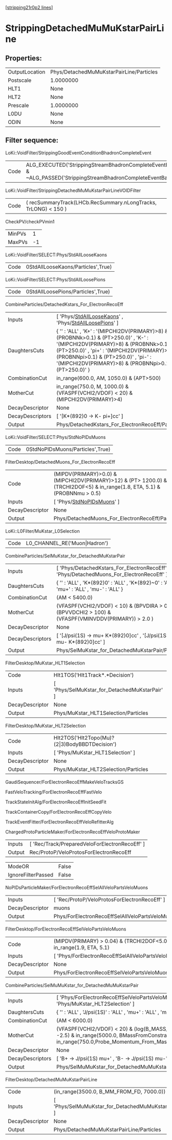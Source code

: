 [[stripping21r0p2 lines]](./stripping21r0p2-index)

# StrippingDetachedMuMuKstarPairLine

## Properties:

|                |                                          |
|----------------|------------------------------------------|
| OutputLocation | Phys/DetachedMuMuKstarPairLine/Particles |
| Postscale      | 1.0000000                                |
| HLT1           | None                                     |
| HLT2           | None                                     |
| Prescale       | 1.0000000                                |
| L0DU           | None                                     |
| ODIN           | None                                     |

## Filter sequence:

LoKi::VoidFilter/StrippingGoodEventConditionBhadronCompleteEvent

|      |                                                                                                                          |
|------|--------------------------------------------------------------------------------------------------------------------------|
| Code | ALG_EXECUTED('StrippingStreamBhadronCompleteEventBadEvent') & ~ALG_PASSED('StrippingStreamBhadronCompleteEventBadEvent') |

LoKi::VoidFilter/StrippingDetachedMuMuKstarPairLineVOIDFilter

|      |                                                                 |
|------|-----------------------------------------------------------------|
| Code | ( recSummaryTrack(LHCb.RecSummary.nLongTracks, TrLONG) \< 150 ) |

CheckPV/checkPVmin1

|        |     |
|--------|-----|
| MinPVs | 1   |
| MaxPVs | -1  |

LoKi::VoidFilter/SELECT:Phys/StdAllLooseKaons

|      |                                    |
|------|------------------------------------|
| Code | 0StdAllLooseKaons/Particles',True) |

LoKi::VoidFilter/SELECT:Phys/StdAllLoosePions

|      |                                    |
|------|------------------------------------|
| Code | 0StdAllLoosePions/Particles',True) |

CombineParticles/DetachedKstars_For_ElectronRecoEff

|                  |                                                                                                                                                                                                                                                                                            |
|------------------|--------------------------------------------------------------------------------------------------------------------------------------------------------------------------------------------------------------------------------------------------------------------------------------------|
| Inputs           | [ 'Phys/[StdAllLooseKaons](./stripping21r0p2-commonparticles-stdallloosekaons)' , 'Phys/[StdAllLoosePions](./stripping21r0p2-commonparticles-stdallloosepions)' ]                                                                                                                        |
| DaughtersCuts    | { '' : 'ALL' , 'K+' : '(MIPCHI2DV(PRIMARY)\>8) & (PROBNNk\>0.1) & (PT\>250.0)' , 'K-' : '(MIPCHI2DV(PRIMARY)\>8) & (PROBNNk\>0.1) & (PT\>250.0)' , 'pi+' : '(MIPCHI2DV(PRIMARY)\>8) & (PROBNNpi\>0.1) & (PT\>250.0)' , 'pi-' : '(MIPCHI2DV(PRIMARY)\>8) & (PROBNNpi\>0.1) & (PT\>250.0)' } |
| CombinationCut   | in_range(600.0, AM, 1050.0) & (APT\>500)                                                                                                                                                                                                                                                   |
| MotherCut        | in_range(750.0, M, 1000.0) & (VFASPF(VCHI2/VDOF) \< 20) & (MIPCHI2DV(PRIMARY)\>4)                                                                                                                                                                                                          |
| DecayDescriptor  | None                                                                                                                                                                                                                                                                                       |
| DecayDescriptors | [ '[K\*(892)0 -\> K- pi+]cc' ]                                                                                                                                                                                                                                                         |
| Output           | Phys/DetachedKstars_For_ElectronRecoEff/Particles                                                                                                                                                                                                                                          |

LoKi::VoidFilter/SELECT:Phys/StdNoPIDsMuons

|      |                                  |
|------|----------------------------------|
| Code | 0StdNoPIDsMuons/Particles',True) |

FilterDesktop/DetachedMuons_For_ElectronRecoEff

|                 |                                                                                                                                 |
|-----------------|---------------------------------------------------------------------------------------------------------------------------------|
| Code            | (MIPDV(PRIMARY)\>0.0) & (MIPCHI2DV(PRIMARY)\>12) & (PT\> 1200.0) & (TRCHI2DOF\<5) & in_range(1.8, ETA, 5.1) & (PROBNNmu \> 0.5) |
| Inputs          | [ 'Phys/[StdNoPIDsMuons](./stripping21r0p2-commonparticles-stdnopidsmuons)' ]                                                 |
| DecayDescriptor | None                                                                                                                            |
| Output          | Phys/DetachedMuons_For_ElectronRecoEff/Particles                                                                                |

LoKi::L0Filter/MuKstar_L0Selection

|      |                               |
|------|-------------------------------|
| Code | L0_CHANNEL_RE('Muon\|Hadron') |

CombineParticles/SelMuKstar_for_DetachedMuKstarPair

|                  |                                                                                                           |
|------------------|-----------------------------------------------------------------------------------------------------------|
| Inputs           | [ 'Phys/DetachedKstars_For_ElectronRecoEff' , 'Phys/DetachedMuons_For_ElectronRecoEff' ]                |
| DaughtersCuts    | { '' : 'ALL' , 'K\*(892)0' : 'ALL' , 'K\*(892)~0' : 'ALL' , 'mu+' : 'ALL' , 'mu-' : 'ALL' }               |
| CombinationCut   | (AM \< 5400.0)                                                                                            |
| MotherCut        | (VFASPF(VCHI2/VDOF) \< 10) & (BPVDIRA \> 0.95) & (BPVVDCHI2 \> 100) & (VFASPF(VMINVDDV(PRIMARY)) \> 2.0 ) |
| DecayDescriptor  | None                                                                                                      |
| DecayDescriptors | [ '[J/psi(1S) -\> mu+ K\*(892)0]cc' , '[J/psi(1S) -\> mu- K\*(892)0]cc' ]                           |
| Output           | Phys/SelMuKstar_for_DetachedMuKstarPair/Particles                                                         |

FilterDesktop/MuKstar_HLT1Selection

|                 |                                                 |
|-----------------|-------------------------------------------------|
| Code            | Hlt1TOS('Hlt1Track\*.\*Decision')               |
| Inputs          | [ 'Phys/SelMuKstar_for_DetachedMuKstarPair' ] |
| DecayDescriptor | None                                            |
| Output          | Phys/MuKstar_HLT1Selection/Particles            |

FilterDesktop/MuKstar_HLT2Selection

|                 |                                                |
|-----------------|------------------------------------------------|
| Code            | Hlt2TOS('Hlt2Topo(Mu)?(2\|3)BodyBBDTDecision') |
| Inputs          | [ 'Phys/MuKstar_HLT1Selection' ]             |
| DecayDescriptor | None                                           |
| Output          | Phys/MuKstar_HLT2Selection/Particles           |

GaudiSequencer/ForElectronRecoEffMakeVeloTracksGS

FastVeloTracking/ForElectronRecoEffFastVelo

TrackStateInitAlg/ForElectronRecoEffInitSeedFit

TrackContainerCopy/ForElectronRecoEffCopyVelo

TrackEventFitter/ForElectronRecoEffVeloRefitterAlg

ChargedProtoParticleMaker/ForElectronRecoEffVeloProtoMaker

|        |                                                  |
|--------|--------------------------------------------------|
| Inputs | [ 'Rec/Track/PreparedVeloForElectronRecoEff' ] |
| Output | Rec/ProtoP/VeloProtosForElectronRecoEff          |

|                    |       |
|--------------------|-------|
| ModeOR             | False |
| IgnoreFilterPassed | False |

NoPIDsParticleMaker/ForElectronRecoEffSelAllVeloPartsVeloMuons

|                 |                                                           |
|-----------------|-----------------------------------------------------------|
| Inputs          | [ 'Rec/ProtoP/VeloProtosForElectronRecoEff' ]           |
| DecayDescriptor | muons                                                     |
| Output          | Phys/ForElectronRecoEffSelAllVeloPartsVeloMuons/Particles |

FilterDesktop/ForElectronRecoEffSelVeloPartsVeloMuons

|                 |                                                                       |
|-----------------|-----------------------------------------------------------------------|
| Code            | (MIPDV(PRIMARY) \> 0.04) & (TRCHI2DOF\<5.0) & in_range(1.9, ETA, 5.1) |
| Inputs          | [ 'Phys/ForElectronRecoEffSelAllVeloPartsVeloMuons' ]               |
| DecayDescriptor | None                                                                  |
| Output          | Phys/ForElectronRecoEffSelVeloPartsVeloMuons/Particles                |

CombineParticles/SelMuMuKstar_for_DetachedMuMuKstarPair

|                  |                                                                                                                                                                                 |
|------------------|---------------------------------------------------------------------------------------------------------------------------------------------------------------------------------|
| Inputs           | [ 'Phys/ForElectronRecoEffSelVeloPartsVeloMuons' , 'Phys/MuKstar_HLT2Selection' ]                                                                                             |
| DaughtersCuts    | { '' : 'ALL' , 'J/psi(1S)' : 'ALL' , 'mu+' : 'ALL' , 'mu-' : 'ALL' }                                                                                                            |
| CombinationCut   | (AM \< 6000.0)                                                                                                                                                                  |
| MotherCut        | (VFASPF(VCHI2/VDOF) \< 20) & (log(B_MASS_CONSTRAINT_IP) \< -2.5) & in_range(5000.0, BMassFromConstraint, 5700.0) & in_range(750.0,Probe_Momentum_From_Mass_constraint,150000.0) |
| DecayDescriptor  | None                                                                                                                                                                            |
| DecayDescriptors | [ 'B+ -\> J/psi(1S) mu+' , 'B- -\> J/psi(1S) mu-' ]                                                                                                                           |
| Output           | Phys/SelMuMuKstar_for_DetachedMuMuKstarPair/Particles                                                                                                                           |

FilterDesktop/DetachedMuMuKstarPairLine

|                 |                                                     |
|-----------------|-----------------------------------------------------|
| Code            | (in_range(3500.0, B_MM_FROM_FD, 7000.0))            |
| Inputs          | [ 'Phys/SelMuMuKstar_for_DetachedMuMuKstarPair' ] |
| DecayDescriptor | None                                                |
| Output          | Phys/DetachedMuMuKstarPairLine/Particles            |
